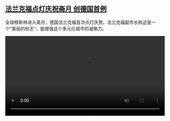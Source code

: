<!--1710256624000-->
[法兰克福点灯庆祝斋月 创德国首例](https://www.dw.com/zh/%E6%B3%95%E5%85%B0%E5%85%8B%E7%A6%8F%E7%82%B9%E7%81%AF%E5%BA%86%E7%A5%9D%E6%96%8B%E6%9C%88%20%E5%88%9B%E5%BE%B7%E5%9B%BD%E9%A6%96%E4%BE%8B/a-68504457)
------

<p>全球穆斯林进入斋月，德国法兰克福首次点灯庆贺。法兰克福副市长称这是一个“美丽的标志”，能增强这个多元化城市的凝聚力。</small></p><video src="https://tvdownloaddw-a.akamaihd.net/Events/mp4/vdt_zh/2024/dwvgchi240312_ramadanfrankfurt_01icw_AVC_1280x720.mp4" controls style="width:100%"></video>
